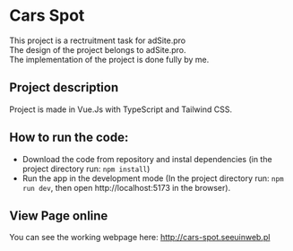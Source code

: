 # Cars Spot

This project is a rectruitment task for adSite.pro  
The design of the project belongs to adSite.pro.  
The implementation of the project is done fully by me.

## Project description

Project is made in Vue.Js with TypeScript and Tailwind CSS.

## How to run the code:

* Download the code from repository and instal dependencies (in the project directory run: `npm install`)
* Run the app in the development mode (In the project directory run: `npm run dev`, then open http://localhost:5173 in the browser).

## View Page online

You can see the working webpage here: http://cars-spot.seeuinweb.pl